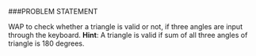 ###PROBLEM STATEMENT

WAP to check whether a triangle is valid or not, if three angles are input through the keyboard.
**Hint**: A triangle is valid if sum of all three angles of triangle is 180 degrees.
